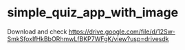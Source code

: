 # simple_quiz_app_with_image

Download and check https://drive.google.com/file/d/12Sw-SmkSfoxIfHkBbORhmwLfBKP7WFgK/view?usp=drivesdk

